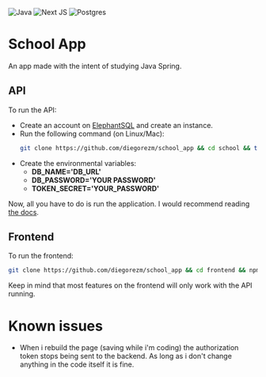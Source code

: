 ![Java](https://img.shields.io/badge/java-%23ED8B00.svg?style=for-the-badge&logo=openjdk&logoColor=white)
![Next JS](https://img.shields.io/badge/Next-black?style=for-the-badge&logo=next.js&logoColor=white)
![Postgres](https://img.shields.io/badge/postgres-%23316192.svg?style=for-the-badge&logo=postgresql&logoColor=white)

# School App
An app made with the intent of studying Java Spring.

## API
To run the API:
- Create an account on [ElephantSQL](https://www.elephantsql.com/) and create an instance.
- Run the following command (on Linux/Mac):
    ```bash
    git clone https://github.com/diegorezm/school_app && cd school && touch src/main/resources/env.properties
    ```
- Create the environmental variables:
  - **DB_NAME='DB_URL'**
  - **DB_PASSWORD='YOUR PASSWORD'**
  - **TOKEN_SECRET='YOUR_PASSWORD'**

Now, all you have to do is run the application. I would recommend reading [the docs](https://github.com/diegorezm/school_app/blob/main/school/README.md).

## Frontend

To run the frontend:

```bash
git clone https://github.com/diegorezm/school_app && cd frontend && npm i && npm run dev
```

Keep in mind that most features on the frontend will only work with the API running.

# Known issues
 - When i rebuild the page (saving while i'm coding) the authorization token stops being sent to the backend. As long as i don't change anything in the code itself
 it is fine.
